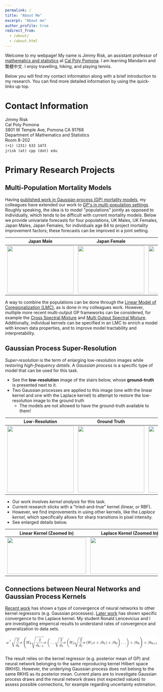 ```yaml
---
permalink: /
title: "About Me"
excerpt: "About me"
author_profile: true
redirect_from: 
  - /about/
  - /about.html
---
```


Welcome to my webpage!  My name is Jimmy Risk, an assistant professor of [mathematics and statistics](https://www.cpp.edu/sci/mathematics-statistics/) at [Cal Poly Pomona](https://www.cpp.edu/).  I am learning Mandarin and 繁體中文.  I enjoy travelling, hiking, and playing tennis.

Below you will find my contact information along with a brief introduction to my research.  You can find more detailed information by using the quick-links up top.

# Contact Information

Jimmy Risk \
Cal Poly Pomona \
3801 W Temple Ave, Pomona CA 91768\
Department of Mathematics and Statistics\
Room 8-202\
``(+1) (231) 633 1473``\
``jrisk (at) cpp (dot) edu``



# Primary Research Projects

## Multi-Population Mortality Models

Having [published work in Gaussian process (GP) mortality models](https://www.cambridge.org/core/journals/astin-bulletin-journal-of-the-iaa/article/gaussian-process-models-for-mortality-rates-and-improvement-factors/A2D48AFF8E32CEABF9B9DB899194D9C2), my colleagues have extended our work to [GP's in multi-population settings](https://www.cambridge.org/core/journals/annals-of-actuarial-science/article/abs/multioutput-gaussian-processes-for-multipopulation-longevity-modelling/8D169937E25A576B1D39CD792F57B117).  Roughly speaking, the idea is to model "populations" jointly as opposed to individually, which tends to be difficult with current mortality models.  Below we provide univariate forecasts for four populations, UK Males, UK Females, Japan Males, Japan Females, for individuals age 84 to project mortality improvement factors; these forecasts can be improved in a joint setting.

| Japan Male | Japan Female | UK Male | UK Female  |
|:---:|:---:|:---:|:---:|
| <image src = "japmale9.png" width="219px" height="156px"></image> | <image src = "japfemale9.png" width="219px" height="156px"></image> |<image src = "ukmale9.png" width="219px" height="156px"></image> | <image src = "ukfemale9.png" width="219px" height="156px"></image> |

A way to combine the populations can be done through the [Linear Model of Coregionalization (LMC)](https://arxiv.org/pdf/1106.6251.pdf), as is done in my colleagues work.  However, multiple more recent multi-output GP frameworks can be considered, for example the [Cross Spectral Mixture](https://dl.acm.org/doi/abs/10.5555/2969442.2969463) and [Multi Output Spectral Mixture](https://arxiv.org/pdf/1709.01298.pdf).  Additionally, individual kernels can be specified in an LMC to enrich a model with known data properties, and to improve model tractability and interpretability.

## Gaussian Process Super-Resolution

*Super-resolution* is the term of enlarging low-resolution images while restoring *high-frequency details*.  A *Gaussian process* is a specific type of model that can be used for this task.

* See the **low-resolution** image of the stairs below, whose **ground-truth** is presented next to it.  
* Two Gaussian processes are applied to this image (one with the linear kernel and one with the Laplace kernel) to attempt to restore the low-resolution image to the ground truth
  * The models are not allowed to have the ground-truth available to them!

| Low-Resolution | Ground Truth | Linear Kernel | Laplace Kernel  |
|:---:|:---:|:---:|:---:|
| <image src = "SC2_LR.png" width="219px" height="219px"></image> | <image src = "SC2_GT.png" width="219px" height="219px"></image> |<image src = "SC2_DP.png" width="219px" height="219px"></image> | <image src = "SC2_EXP.png" width="219px" height="219px"></image> |

* Our work involves *kernel analysis* for this task.
* Current research sticks with a "tried-and-true" kernel (linear, or RBF).  
* However, we find improvements in using other kernels, like the *Laplace kernel*, which specifically allows for sharp transitions in pixel intensity.
* See enlarged details below.

| Linear Kernel (Zoomed In)  | Laplace Kernel (Zoomed In) |
|---|---|
| <image src = "SC2_DP1.png" width="260px" height="120px"></image> | <image src = "SC2_EXP1.png" width="260px" height="120px"></image> |


## Connections between Neural Networks and Gaussian Process Kernels

[Recent work](https://arxiv.org/pdf/1806.07572.pdf) has shown a type of convergence of neural networks to other kernel regressors (e.g. Gaussian processes).  [Later work](https://arxiv.org/pdf/2009.10683.pdf) has shown specific convergence to the Laplace kernel. My student Ronald Lencevicius and I are investigating emperical results to understand rates of convergence and generalization to data sets.

<center><img src="nn.PNG"></center>

The result relies on the kernel regressor (e.g. posterior mean of GP) and neural network belonging to the same reproducing kernel Hilbert space (RKHS).  However, the underlying Gaussian process does not belong to the same RKHS as its posterior mean.  Current plans are to investigate Gaussian process draws and the neural network draws (not expected values) to assess possible connections, for example regarding uncertainty estimation.



